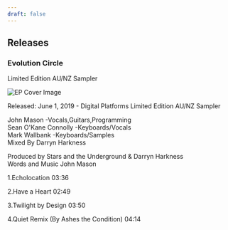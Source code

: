 ```yaml
---
draft: false
---
```


## Releases

### Evolution Circle 
Limited Edition AU/NZ Sampler 

![EP Cover Image](/images/ep.png) 
 
Released: June 1, 2019 - Digital Platforms 
Limited Edition AU/NZ Sampler 

John Mason -Vocals,Guitars,Programming   
Sean O'Kane Connolly -Keyboards/Vocals  
Mark Wallbank -Keyboards/Samples   
Mixed By Darryn Harkness   

Produced by Stars and the Underground & Darryn Harkness  
Words and Music John Mason  
 
1.Echolocation 03:36  

2.Have a Heart 02:49  

3.Twilight by Design 03:50 

4.Quiet Remix (By Ashes the Condition) 04:14 

